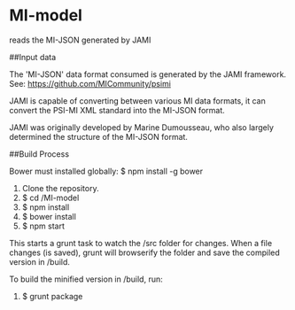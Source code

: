 MI-model
========

reads the MI-JSON generated by JAMI

##Input data

The 'MI-JSON' data format consumed is generated by the JAMI framework.
See: https://github.com/MICommunity/psimi

JAMI is capable of converting between various MI data formats, it can convert the PSI-MI XML standard into the MI-JSON format.

JAMI was originally developed by Marine Dumousseau, who also largely determined the structure of the MI-JSON format.

##Build Process

Bower must installed globally: $ npm install -g bower

1. Clone the repository.
2. $ cd /MI-model
3. $ npm install
4. $ bower install
5. $ npm start

This starts a grunt task to watch the /src folder for changes. When a file changes (is saved), grunt will browserify the folder and save the compiled version in /build.

To build the minified version in /build, run:

1. $ grunt package
